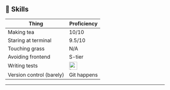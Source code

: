 ## 🥇 Skills

| Thing                    | Proficiency |
|--------------------------|-------------|
| Making tea               | 10/10       |
| Staring at terminal      | 9.5/10      |
| Touching grass           | N/A         |
| Avoiding frontend        | S-tier      |
| Writing tests            |     <img src="https://pngimg.com/uploads/trollface/trollface_PNG30.png" alt="trollface" height="25"/>  |
| Version control (barely) | Git happens |
---
